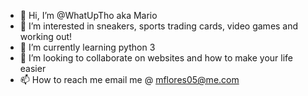 - 👋 Hi, I’m @WhatUpTho aka Mario
- 👀 I’m interested in sneakers, sports trading cards, video games and working out! 
- 🌱 I’m currently learning python 3
- 💞️ I’m looking to collaborate on websites and how to make your life easier
- 📫 How to reach me email me @ mflores05@me.com

<!---
WhatUpTho/WhatUpTho is a ✨ special ✨ repository because its `README.md` (this file) appears on your GitHub profile.
You can click the Preview link to take a look at your changes.
--->
